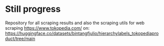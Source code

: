 # Still progress 
Repository for all scraping results and also the scraping utils for web scraping https://www.tokopedia.com/ on:<br />https://huggingface.co/datasets/bintangfjulio/hierarchylabels_tokopediaproduct/tree/main
